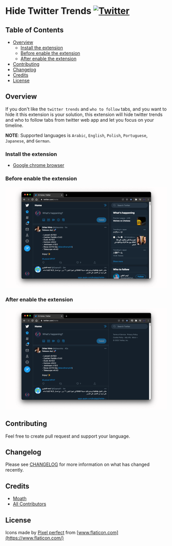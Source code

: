 # Hide Twitter Trends [![Twitter](https://img.shields.io/twitter/url?style=social&url=https://github.com/DevMoath/hide-twitter-trends)](https://twitter.com/intent/tweet?text=Hide%20Twitter%20Trends%20Created%20By%20@DevMoath%20https://github.com/DevMoath/hide-twitter-trends)

## Table of Contents

- [Overview](#overview)
    - [Install the extension](#install-the-extension)
    - [Before enable the extension](#before-enable-the-extension)
    - [After enable the extension](#after-enable-the-extension)
- [Contributing](#contributing)
- [Changelog](#changelog)
- [Credits](#credits)
- [License](#license)

## Overview

If you don't like the `twitter trends` and `who to follow` tabs, and you want to hide it this extension is your solution, this extension will hide twitter trends and who to follow tabs from twitter web app and let you focus on your timeline.

**NOTE**: Supported languages is `Arabic`, `English`, `Polish`, `Portuguese`, `Japanese`, and `German`.

### Install the extension

* [Google chrome browser](https://chrome.google.com/webstore/detail/hide-twitter-trends/lapmncfnibdclongbkleadoicnkhknia?hl=en&authuser=0)

### Before enable the extension

![before](screenshots/before.png)

### After enable the extension

![after](screenshots/after.png)

## Contributing

Feel free to create pull request and support your language.

## Changelog

Please see [CHANGELOG](CHANGELOG.md) for more information on what has changed recently.

## Credits

- [Moath](https://github.com/devmoath)
- [All Contributors](https://github.com/DevMoath/hide-twitter-trends/graphs/contributors)

## License

Icons made by [Pixel perfect](https://icon54.com/) from [www.flaticon.com](https://www.flaticon.com/)
